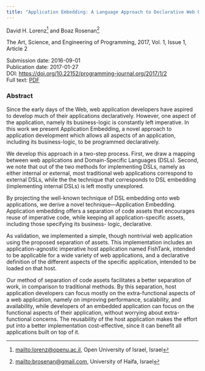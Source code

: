 ```yaml
---
title: "Application Embedding: A Language Approach to Declarative Web Programming"
---
```

David H. Lorenz[^1] and Boaz Rosenan[^2]

The Art, Science, and Engineering of Programming, 2017, Vol. 1, Issue 1, Article 2

Submission date: 2016-09-01  
Publication date: 2017-01-27  
DOI: <https://doi.org/10.22152/programming-journal.org/2017/1/2>  
Full text: [PDF](https://arxiv.org/pdf/1701.08119v1)  


### Abstract
Since the early days of the Web, web application developers have aspired to develop much of their applications declaratively. However, one aspect of the application, namely its business-logic is constantly left imperative. In this work we present Application Embedding, a novel approach to application development which allows all aspects of an application, including its business-logic, to be programmed declaratively.

We develop this approach in a two-step process. First, we draw a mapping between web applications and Domain-Specific Languages (DSLs). Second, we note that out of the two methods for implementing DSLs, namely as either internal or external, most traditional web applications correspond to external DSLs, while the the technique that corresponds to DSL embedding (implementing internal DSLs) is left mostly unexplored.

By projecting the well-known technique of DSL embedding onto web applications, we derive a novel technique—Application Embedding. Application embedding offers a separation of code assets that encourages reuse of imperative code, while keeping all application-specific assets, including those specifying its business- logic, declarative.

As validation, we implemented a simple, though nontrivial web application using the proposed separation of assets. This implementation includes an application-agnostic imperative host application named FishTank, intended to be applicable for a wide variety of web applications, and a declarative definition of the different aspects of the specific application, intended to be loaded on that host.

Our method of separation of code assets facilitates a better separation of work, in comparison to traditional methods. By this separation, host application developers can focus mostly on the extra-functional aspects of a web application, namely on improving performance, scalability, and availability, while developers of an embedded application can focus on the functional aspects of their application, without worrying about extra- functional concerns. The reusability of the host application makes the effort put into a better implementation cost-effective, since it can benefit all applications built on top of it.



[^1]: <mailto:lorenz@openu.ac.il>, Open University of Israel, Israel
[^2]: <mailto:brosenan@gmail.com>, University of Haifa, Israel
